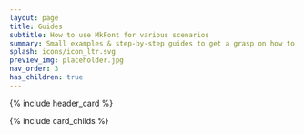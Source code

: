 ```yaml
---
layout: page
title: Guides
subtitle: How to use MkFont for various scenarios
summary: Small examples & step-by-step guides to get a grasp on how to get things done with MkFont.
splash: icons/icon_ltr.svg
preview_img: placeholder.jpg
nav_order: 3
has_children: true
---
```


{% include header_card %}

{% include card_childs %}
